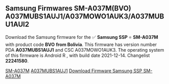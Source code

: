 <h2>Samsung Firmwares SM-A037M(BVO) A037MUBS1AUJ1/A037MOWO1AUK3/A037MUBU1AUI2</h2>
Download the Samsung firmware for the ✅ <strong>Samsung SSP </strong> ⭐ <strong>SM-A037M</strong> with product code <strong>BVO</strong> <strong> from Bolivia</strong>. This firmware has version number PDA <strong>A037MUBS1AUJ1</strong> and CSC A037MOWO1AUK3. The operating system of this firmware is Android R , with build date 2021-12-14. Changelist <strong>22241580</strong>.


[SM-A037M](https://samfirm.shop/samsung/model/SM-A037M)
[A037MUBS1AUJ1](https://samfirm.shop/samsung/pda/A037MUBS1AUJ1)
[Download Firmware Samsung SSP SM-A037M](https://samfirm.shop/samsung/firmware/482653)
